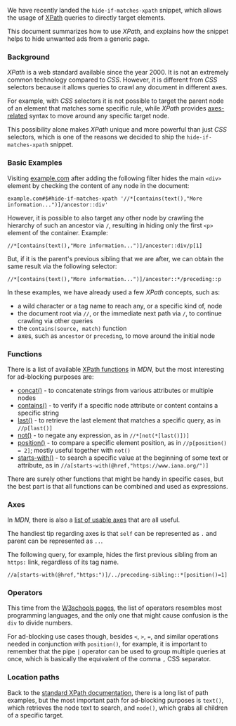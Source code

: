 We have recently landed the `hide-if-matches-xpath` snippet, which allows the usage of [XPath](https://www.w3.org/TR/1999/REC-xpath-19991116/) queries to directly target elements.

This document summarizes how to use _XPath_, and explains how the snippet helps to hide unwanted ads from a generic page.


### Background

_XPath_ is a web standard available since the year 2000. It is not an extremely common technology compared to _CSS_. However, it is different from _CSS_ selectors because it allows queries to crawl any document in different axes.

For example, with _CSS_ selectors it is not possible to target the parent node of an element that matches some specific rule, while _XPath_ provides [axes-related](https://developer.mozilla.org/en-US/docs/Web/XPath/Axes) syntax to move around any specific target node.

This possibility alone makes _XPath_ unique and more powerful than just _CSS_ selectors, which is one of the reasons we decided to ship the `hide-if-matches-xpath` snippet.


### Basic Examples

Visiting [example.com](https://example.com/) after adding the following filter hides the main `<div>` element by checking the content of any node in the document:

```
example.com#$#hide-if-matches-xpath '//*[contains(text(),"More information...")]/ancestor::div'
```

However, it is possible to also target any other node by crawling the hierarchy of such an ancestor via `/`, resulting in hiding only the first `<p>` element of the container. Example:

```
//*[contains(text(),"More information...")]/ancestor::div/p[1]
```

But, if it is the parent's previous sibling that we are after, we can obtain the same result via the following selector:

```
//*[contains(text(),"More information...")]/ancestor::*/preceding::p
```

In these examples, we have already used a few _XPath_ concepts, such as:

  * a wild character or a tag name to reach any, or a specific kind of, node
  * the document root via `//`, or the immediate next path via `/`, to continue crawling via other queries
  * the `contains(source, match)` function
  * axes, such as `ancestor` or `preceding`, to move around the initial node


### Functions

There is a list of available [XPath functions](https://developer.mozilla.org/en-US/docs/Web/XPath/Functions) in _MDN_, but the most interesting for ad-blocking purposes are:

  * [concat()](https://developer.mozilla.org/en-US/docs/Web/XPath/Functions/concat) - to concatenate strings from various attributes or multiple nodes
  * [contains()](https://developer.mozilla.org/en-US/docs/Web/XPath/Functions/contains) - to verify if a specific node attribute or content contains a specific string
  * [last()](https://developer.mozilla.org/en-US/docs/Web/XPath/Functions/last) - to retrieve the last element that matches a specific query, as in `//p[last()]`
  * [not()](https://developer.mozilla.org/en-US/docs/Web/XPath/Functions/not) - to negate any expression, as in `//*[not(*[last()])]`
  * [position()](https://developer.mozilla.org/en-US/docs/Web/XPath/Functions/position) - to compare a specific element position, as in `//p[position() = 2]`; mostly useful together with `not()`
  * [starts-with()](https://developer.mozilla.org/en-US/docs/Web/XPath/Functions/starts-with) - to search a specific value at the beginning of some text or attribute, as in `//a[starts-with(@href,"https://www.iana.org/")]`

There are surely other functions that might be handy in specific cases, but the best part is that all functions can be combined and used as expressions.


### Axes

In _MDN_, there is also a [list of usable axes](https://developer.mozilla.org/en-US/docs/Web/XPath/Axes) that are all useful.

The handiest tip regarding axes is that `self` can be represented as `.` and parent can be represented as `..`.

The following query, for example, hides the first previous sibling from an `https:` link, regardless of its tag name.

```
//a[starts-with(@href,"https:")]/../preceding-sibling::*[position()=1]
```


### Operators

This time from the [W3schools pages](https://www.w3schools.com/xml/xpath_operators.asp), the list of operators resembles most programming languages, and the only one that might cause confusion is the `div` to divide numbers.

For ad-blocking use cases though, besides `<`, `>`, `=`, and similar operations needed in conjunction with `position()`, for example, it is important to remember that the pipe `|` operator can be used to group multiple queries at once, which is basically the equivalent of the comma `,` CSS separator.


### Location paths

Back to the [standard XPath documentation](https://www.w3.org/TR/1999/REC-xpath-19991116/#location-paths), there is a long list of path examples, but the most important path for ad-blocking purposes is `text()`, which retrieves the node text to search, and `node()`, which grabs all children of a specific target.
